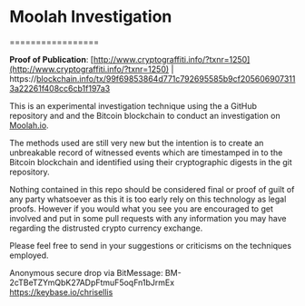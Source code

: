 # Moolah Investigation
=================

**Proof of Publication**: [http://www.cryptograffiti.info/?txnr=1250](http://www.cryptograffiti.info/?txnr=1250) | https://[blockchain.info/tx/99f69853864d771c792695585b9cf2056069073113a22261f408cc6cb1f197a3 ](https://blockchain.info/tx/99f69853864d771c792695585b9cf2056069073113a22261f408cc6cb1f197a3)

This is an experimental investigation technique using the a GitHub repository and and the Bitcoin blockchain to conduct an investigation on [Moolah.io](https://moolah.io/).  

The methods used are still very new but the intention is to create an unbreakable record of witnessed events which are timestamped in to the Bitcoin blockchain and identified using their cryptographic digests in the git repository.  

Nothing contained in this repo should be considered final or proof of guilt of any party whatsoever as this it is too early rely on this technology as legal proofs. However if you would what you see you are encouraged to get involved and put in some pull requests with any information you may have regarding the distrusted crypto currency exchange.  

Please feel free to send in your suggestions or criticisms on the techniques employed.  

Anonymous secure drop via BitMessage: BM-2cTBeTZYmQbK27ADpFtmuF5oqFn1bJrmEx   
https://keybase.io/chrisellis





